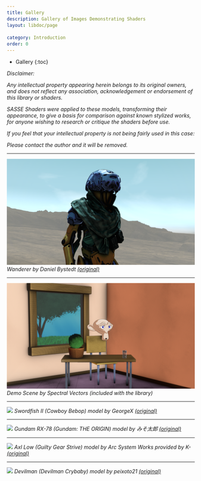 ```yaml
---
title: Gallery
description: Gallery of Images Demonstrating Shaders
layout: libdoc/page

category: Introduction
order: 0
---
```

- Gallery
{:toc}

_Disclaimer:_

_Any intellectual property appearing herein belongs to its original owners, and does not reflect any association, acknowledgement or endorsement of this library or shaders._

_SASSE Shaders were applied to these models, transforming their appearance, to give a basis for comparison against known stylized works, for anyone wishing to research or critique the shaders before use._

_If you feel that your intellectual property is not being fairly used in this case:_ 

_Please contact the author and it will be removed._

---
![Wanderer](/assets/Wanderer_SASSE.png)
_Wanderer by Daniel Bystedt [(original)](https://dbystedt.artstation.com/projects/Aa4mm)_

---
![](/assets/SASSE_Demo_41.png)
_Demo Scene by Spectral Vectors (included with the library)_

---
![](/assets/SwordfishII_SASSE.png)
_Swordfish II (Cowboy Bebop) model by GeorgeX [(original)](https://sketchfab.com/3d-models/swordfish-ii-fan-art-aac759579ac54b4eaa97887a0129e75c)_

---
![](/assets/Gundam_RX-78_SASSE.png)
_Gundam RX-78 (Gundam: THE ORIGIN) model by みそ太郎 [(original)](https://sketchfab.com/3d-models/the-origingundamthe-origin-ver-b1fbcc97214a431bbc024f7bc929c41a)_

---
![](/assets/AxlLow_GGStrive_SASSE.png)
_Axl Low (Guilty Gear Strive) model by Arc System Works provided by K- [(original)](https://sketchfab.com/3d-models/axl-low-guilty-gear-arc-system-works-1c22a4f83611443e9a667c511aac1d10)_

---
![](/assets/Devilman_SASSE.png)
_Devilman (Devilman Crybaby) model by peixoto21 [(original)](https://sketchfab.com/3d-models/devilmandevilman-crybaby-bd391dc7295040b9bfa696f0d400c4f6)_
